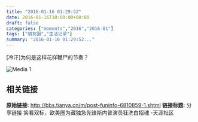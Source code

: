 ```yaml
---
title: "2016-01-16 01:29:52"
date: 2016-01-16T10:00:00+08:00
draft: false
categories: ["moments","2016","2016-01"]
tags: ["朋友圈","生活记录"]
summary: "2016-01-16 01:29:52..."
---
```


[冷汗]为何是这样花样鞭尸的节奏？

![Media 1](/Moments/photos/2016-01-16/201601160129520.jpg)

## 相关链接

**原始链接:** http://bbs.tianya.cn/m/post-funinfo-6810859-1.shtml
**链接标题:** 分享链接
笑看双标，欧美圈为藏独急先锋斯内普演员狂洗白招魂 -天涯社区

